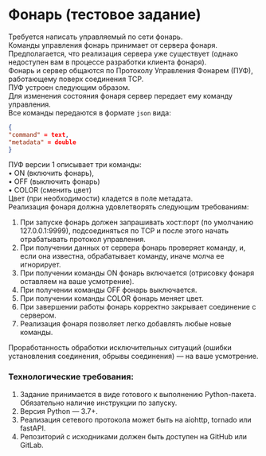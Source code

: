 # Фонарь (тестовое задание)
Требуется написать управляемый по сети фонарь.<br>
Команды управления фонарь принимает от сервера фонаря.<br>
Предполагается, что реализация сервера уже существует (однако недоступен вам в процессе разработки клиента фонаря).<br>
Фонарь и сервер общаются по Протоколу Управления Фонарем (ПУФ), работающему поверх
соединения TCP.<br>
ПУФ устроен следующим образом.<br>
Для изменения состояния фонаря сервер передает ему команду управления.<br>
Все команды передаются в формате `json` вида:<br>
```json
{
"command" = text,
"metadata" = double
}
```
ПУФ версии 1 описывает три команды:<br>
• ON (включить фонарь),<br>
• OFF (выключить фонарь)<br>
• COLOR (сменить цвет)<br>
Цвет (при необходимости) кладется в поле метадата.<br>
Реализация фонаря должна удовлетворять следующим требованиям:<br>
1. При запуске фонарь должен запрашивать хост:порт (по умолчанию
127.0.0.1:9999), подсоединяться по TCP и после этого начать
отрабатывать протокол управления.
2. При получении данных от сервера фонарь проверяет команду,
и, если она известна, обрабатывает команду, иначе молча ее игнорирует.
3. При получении команды ON фонарь включается (отрисовку
фонаря оставляем на ваше усмотрение).
4. При получении команды OFF фонарь выключается.
5. При получении команды COLOR фонарь меняет цвет.
6. При завершении работы фонарь корректно закрывает соединение
с сервером.
7. Реализация фонаря позволяет легко добавлять любые новые команды.<br>

Проработанность обработки исключительных ситуаций (ошибки
установления соединения, обрывы соединения) — на ваше усмотрение.

### Технологические требования:
1. Задание принимается в виде готового к выполнению Python-пакета.
Обязательно наличие инструкции по запуску.
2. Версия Python — 3.7+.
3. Реализация сетевого протокола может быть на aiohttp, tornado или fastAPI.
4. Репозиторий с исходниками должен быть доступен на GitHub или GitLab.